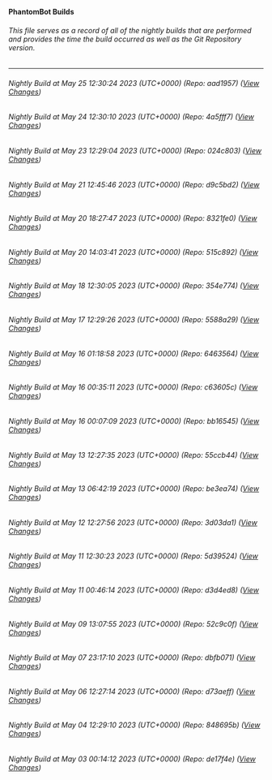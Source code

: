 **PhantomBot Builds**

###### This file serves as a record of all of the nightly builds that are performed and provides the time the build occurred as well as the Git Repository version.
-------------------------------------------------------------------------------------------------------------
###### Nightly Build at May 25 12:30:24 2023 (UTC+0000) (Repo: aad1957) ([View Changes](https://github.com/PhantomBot/PhantomBot/compare/4a5fff7...aad1957))
###### Nightly Build at May 24 12:30:10 2023 (UTC+0000) (Repo: 4a5fff7) ([View Changes](https://github.com/PhantomBot/PhantomBot/compare/024c803...4a5fff7))
###### Nightly Build at May 23 12:29:04 2023 (UTC+0000) (Repo: 024c803) ([View Changes](https://github.com/PhantomBot/PhantomBot/compare/d9c5bd2...024c803))
###### Nightly Build at May 21 12:45:46 2023 (UTC+0000) (Repo: d9c5bd2) ([View Changes](https://github.com/PhantomBot/PhantomBot/compare/8321fe0...d9c5bd2))
###### Nightly Build at May 20 18:27:47 2023 (UTC+0000) (Repo: 8321fe0) ([View Changes](https://github.com/PhantomBot/PhantomBot/compare/515c892...8321fe0))
###### Nightly Build at May 20 14:03:41 2023 (UTC+0000) (Repo: 515c892) ([View Changes](https://github.com/PhantomBot/PhantomBot/compare/354e774...515c892))
###### Nightly Build at May 18 12:30:05 2023 (UTC+0000) (Repo: 354e774) ([View Changes](https://github.com/PhantomBot/PhantomBot/compare/5588a29...354e774))
###### Nightly Build at May 17 12:29:26 2023 (UTC+0000) (Repo: 5588a29) ([View Changes](https://github.com/PhantomBot/PhantomBot/compare/6463564...5588a29))
###### Nightly Build at May 16 01:18:58 2023 (UTC+0000) (Repo: 6463564) ([View Changes](https://github.com/PhantomBot/PhantomBot/compare/c63605c...6463564))
###### Nightly Build at May 16 00:35:11 2023 (UTC+0000) (Repo: c63605c) ([View Changes](https://github.com/PhantomBot/PhantomBot/compare/bb16545...c63605c))
###### Nightly Build at May 16 00:07:09 2023 (UTC+0000) (Repo: bb16545) ([View Changes](https://github.com/PhantomBot/PhantomBot/compare/55ccb44...bb16545))
###### Nightly Build at May 13 12:27:35 2023 (UTC+0000) (Repo: 55ccb44) ([View Changes](https://github.com/PhantomBot/PhantomBot/compare/be3ea74...55ccb44))
###### Nightly Build at May 13 06:42:19 2023 (UTC+0000) (Repo: be3ea74) ([View Changes](https://github.com/PhantomBot/PhantomBot/compare/3d03da1...be3ea74))
###### Nightly Build at May 12 12:27:56 2023 (UTC+0000) (Repo: 3d03da1) ([View Changes](https://github.com/PhantomBot/PhantomBot/compare/5d39524...3d03da1))
###### Nightly Build at May 11 12:30:23 2023 (UTC+0000) (Repo: 5d39524) ([View Changes](https://github.com/PhantomBot/PhantomBot/compare/d3d4ed8...5d39524))
###### Nightly Build at May 11 00:46:14 2023 (UTC+0000) (Repo: d3d4ed8) ([View Changes](https://github.com/PhantomBot/PhantomBot/compare/52c9c0f...d3d4ed8))
###### Nightly Build at May 09 13:07:55 2023 (UTC+0000) (Repo: 52c9c0f) ([View Changes](https://github.com/PhantomBot/PhantomBot/compare/dbfb071...52c9c0f))
###### Nightly Build at May 07 23:17:10 2023 (UTC+0000) (Repo: dbfb071) ([View Changes](https://github.com/PhantomBot/PhantomBot/compare/d73aeff...dbfb071))
###### Nightly Build at May 06 12:27:14 2023 (UTC+0000) (Repo: d73aeff) ([View Changes](https://github.com/PhantomBot/PhantomBot/compare/848695b...d73aeff))
###### Nightly Build at May 04 12:29:10 2023 (UTC+0000) (Repo: 848695b) ([View Changes](https://github.com/PhantomBot/PhantomBot/compare/de17f4e...848695b))
###### Nightly Build at May 03 00:14:12 2023 (UTC+0000) (Repo: de17f4e) ([View Changes](https://github.com/PhantomBot/PhantomBot/compare/44f5e12...de17f4e))
